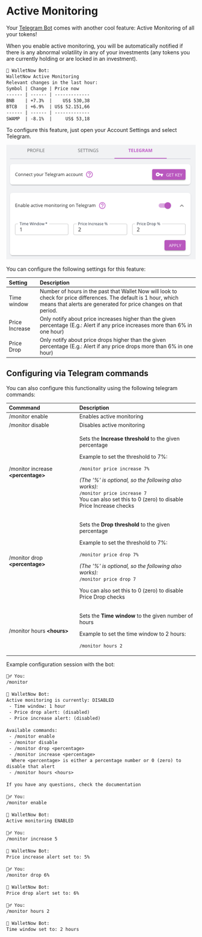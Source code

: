 # Active Monitoring

Your [Telegram Bot](telegram-bot.md) comes with another cool feature: Active Monitoring of all your tokens!

When you enable active monitoring, you will be automatically notified if there is any abnormal volatility in any of your investments \(any tokens you are currently holding or are locked in an investment\).

```text
🤖 WalletNow Bot:
WalletNow Active Monitoring
Relevant changes in the last hour:
Symbol | Change | Price now    
------ | ------ | -------------
BNB    | +7.3%  |    US$ 530,38
BTCB   | +6.9%  | US$ 52.151,66
------ | ------ | -------------
SWAMP  | -8.1%  |     US$ 53,18
```

To configure this feature, just open your Account Settings and select Telegram.

![](../.gitbook/assets/image%20%2833%29.png)

You can configure the following settings for this feature:

| Setting | Description |
| :--- | :--- |
| Time window | Number of hours in the past that Wallet Now will look to check for price differences. The default is 1 hour, which means that alerts are generated for price changes on that period. |
| Price Increase | Only notify about price increases higher than the given percentage \(E.g.: Alert if any price increases more than 6% in one hour\) |
| Price Drop | Only notify about price drops higher than the given percentage \(E.g.: Alert if any price drops more than 6% in one hour\) |

## Configuring via Telegram commands

You can also configure this functionality using the following telegram commands:

<table>
  <thead>
    <tr>
      <th style="text-align:left">Commmand</th>
      <th style="text-align:left">Description</th>
    </tr>
  </thead>
  <tbody>
    <tr>
      <td style="text-align:left">/monitor enable</td>
      <td style="text-align:left">Enables active monitoring</td>
    </tr>
    <tr>
      <td style="text-align:left">/monitor disable</td>
      <td style="text-align:left">Disables active monitoring</td>
    </tr>
    <tr>
      <td style="text-align:left">/monitor increase <b>&lt;percentage&gt;</b>
      </td>
      <td style="text-align:left">
        <p>Sets the <b>Increase threshold</b> to the given percentage</p>
        <p>Example to set the threshold to 7%:</p>
        <p><code>/monitor price increase 7%</code>
        </p>
        <p><em>(The &apos;%&apos; is optional, so the following also works):</em>
          <br
          /><code>/monitor price increase 7</code>
          <br />You can also set this to 0 (zero) to disable Price Increase checks</p>
      </td>
    </tr>
    <tr>
      <td style="text-align:left">/monitor drop <b>&lt;percentage&gt;</b>
      </td>
      <td style="text-align:left">
        <p>Sets the <b>Drop threshold</b> to the given percentage</p>
        <p>Example to set the threshold to 7%:</p>
        <p><code>/monitor price drop 7%</code>
        </p>
        <p><em>(The &apos;%&apos; is optional, so the following also works):</em>
          <br
          /><code>/monitor price drop 7</code>
        </p>
        <p>You can also set this to 0 (zero) to disable Price Drop checks</p>
      </td>
    </tr>
    <tr>
      <td style="text-align:left">/monitor hours <b>&lt;hours&gt;</b>
      </td>
      <td style="text-align:left">
        <p>Sets the <b>Time window</b> to the given number of hours</p>
        <p>Example to set the time window to 2 hours:</p>
        <p><code>/monitor hours 2</code>
        </p>
      </td>
    </tr>
  </tbody>
</table>

Example configuration session with the bot:

```text
🙍‍♂️ You:
/monitor

🤖 WalletNow Bot:
Active monitoring is currently: DISABLED
 - Time window: 1 hour
 - Price drop alert: (disabled)
 - Price increase alert: (disabled)

Available commands:
 - /monitor enable 
 - /monitor disable
 - /monitor drop <percentage>
 - /monitor increase <percentage>
  Where <percentage> is either a percentage number or 0 (zero) to disable that alert
 - /monitor hours <hours>

If you have any questions, check the documentation

🙍‍♂️ You:
/monitor enable

🤖 WalletNow Bot:
Active monitoring ENABLED

🙍‍♂️ You:
/monitor increase 5

🤖 WalletNow Bot:
Price increase alert set to: 5%

🙍‍♂️ You:
/monitor drop 6%

🤖 WalletNow Bot:
Price drop alert set to: 6%

🙍‍♂️ You:
/monitor hours 2

🤖 WalletNow Bot:
Time window set to: 2 hours
```


